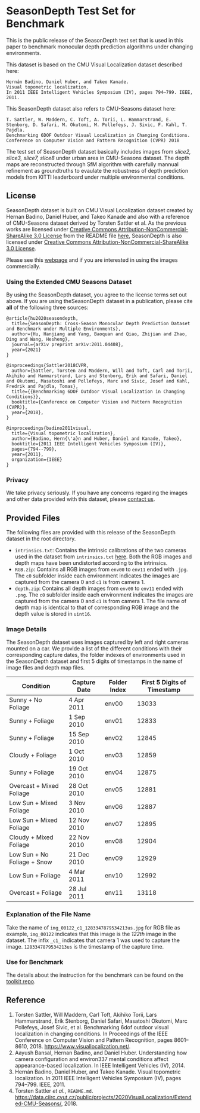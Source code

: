 # SeasonDepth Test Set for Benchmark

This is the public release of the SeasonDepth test set that is used in this paper to 
benchmark monocular depth prediction algorithms under changing environments.

This dataset is based on the CMU Visual Localization dataset described here:
```
Hernán Badino, Daniel Huber, and Takeo Kanade. 
Visual topometric localization. 
In 2011 IEEE Intelligent Vehicles Symposium (IV), pages 794–799. IEEE, 2011.
```
This SeasonDepth  dataset also refers to CMU-Seasons dataset here:
```
T. Sattler, W. Maddern, C. Toft, A. Torii, L. Hammarstrand, E. Stenborg, D. Safari, M. Okutomi, M. Pollefeys, J. Sivic, F. Kahl, T. Pajdla. 
Benchmarking 6DOF Outdoor Visual Localization in Changing Conditions. 
Conference on Computer Vision and Pattern Recognition (CVPR) 2018 
```

The test set of SeasonDepth dataset basically includes images from *slice2, slice3, slice7, slice8* under urban area in CMU-Seasons dataset. The depth maps are reconstructed through SfM algorithm with carefully mannual refinement as groundtruths to evaulate the robustness of depth prediction models from KITTI leaderboard under multiple environmental conditions.

## License
SeasonDepth dataset is built on CMU Visual Localization dataset created by 
Hernan Badino, Daniel Huber, and Takeo Kanade and also with a reference of CMU-Seasons dataset derived by Torsten Sattler et al.
As the previous works are licensed under 
[Creative Commons Attribution-NonCommercial-ShareAlike 3.0 License](https://creativecommons.org/licenses/by-nc-sa/3.0/) from the README file [here](https://data.ciirc.cvut.cz/public/projects/2020VisualLocalization/Extended-CMU-Seasons/), SeasonDepth is also licensed under [Creative Commons Attribution-NonCommercial-ShareAlike 3.0 License](https://creativecommons.org/licenses/by-nc-sa/3.0/).


Please see this [webpage](https://www.visuallocalization.net/) and  if you are
interested in using the images commercially.

### Using the Extended CMU Seasons Dataset
By using the SeasonDepth dataset, you agree to the license terms set out above.
If you are using theSeasonDepth dataset in a publication, please cite **all** of the
following three sources:
```
@article{hu2020seasondepth,
  title={SeasonDepth: Cross-Season Monocular Depth Prediction Dataset and Benchmark under Multiple Environments},
  author={Hu, Hanjiang and Yang, Baoquan and Qiao, Zhijian and Zhao, Ding and Wang, Hesheng},
  journal={arXiv preprint arXiv:2011.04408},
  year={2021}
}

@inproceedings{Sattler2018CVPR,
  author={Sattler, Torsten and Maddern, Will and Toft, Carl and Torii, Akihiko and Hammarstrand, Lars and Stenborg, Erik and Safari, Daniel and Okutomi, Masatoshi and Pollefeys, Marc and Sivic, Josef and Kahl, Fredrik and Pajdla, Tomas},
  title={{Benchmarking 6DOF Outdoor Visual Localization in Changing Conditions}},
  booktitle={Conference on Computer Vision and Pattern Recognition (CVPR)},
  year={2018},
}

@inproceedings{badino2011visual,
  title={Visual topometric localization},
  author={Badino, Hern{\'a}n and Huber, Daniel and Kanade, Takeo},
  booktitle={2011 IEEE Intelligent Vehicles Symposium (IV)},
  pages={794--799},
  year={2011},
  organization={IEEE}
}
```


### Privacy
We take privacy seriously. If you have any concerns regarding the images and other data
provided with this dataset, please [contact us](mailto:hanjianghu@cmu.edu).



## Provided Files
The following files are provided with this release of the SeasonDepth dataset in the root directory.
* `intrinsics.txt`: Contains the intrinsic calibrations of the two cameras used in the dataset from `intrinsics.txt` [here](https://data.ciirc.cvut.cz/public/projects/2020VisualLocalization/Extended-CMU-Seasons/). Both the RGB images and depth maps have been undistorted according to the intrinsics.
* `RGB.zip`: Contains all RGB images from `env00` to `env11` ended with `.jpg`. The `c0` subfolder inside each environment indicates the images are captured from the camera 0 and `c1` is from camera 1.
* `depth.zip`: Contains all depth images from `env00` to `env11` ended with `.png`. The `c0` subfolder inside each environment indicates the images are captured from the camera 0 and `c1` is from camera 1. The file name of depth map is identical to that of corresponding RGB image and the depth value is stored in `uint16`.

### Image Details
The SeasonDepth dataset uses images captured by left and right cameras mounted on a car. 
We provide a list of the 
different conditions with their corresponding capture dates, the folder indexes of environments used in the SeasonDepth dataset and first 5 digits of timestamps in the name of image files and depth map files.


Condition | Capture Date | Folder Index | First 5 Digits of Timestamp
------------|---------------- | ---------------| --------------- 
Sunny + No Foliage | 4 Apr 2011             | env00 | 13033
Sunny + Foliage | 1 Sep 2010                | env01 | 12833
Sunny + Foliage | 15 Sep 2010               | env02 | 12845
Cloudy + Foliage | 1 Oct 2010               | env03 | 12859
Sunny + Foliage | 19 Oct 2010               | env04 | 12875
Overcast + Mixed Foliage | 28 Oct 2010      | env05 | 12881
Low Sun + Mixed Foliage | 3 Nov 2010        | env06 | 12887
Low Sun + Mixed Foliage | 12 Nov 2010       | env07 | 12895
Cloudy + Mixed Foliage | 22 Nov 2010        | env08 | 12904
Low Sun + No Foliage + Snow | 21 Dec 2010   | env09 | 12929
Low Sun + Foliage | 4 Mar 2011              | env10 | 12992
Overcast + Foliage | 28 Jul 2011            | env11 | 13118

### Explanation of the File Name
Take the name of `img_00122_c1_1283347879534213us.jpg` for RGB file as example, `img_00122` indicates that this image is the *122th* image in the dataset. The infix `_c1_` indicates that camera 1 was used to capture the image. `1283347879534213us` is the timestamp of the capture time.

### Use for Benchmark
The details about the instruction for the benchmark can be found on the [toolkit repo](https://github.com/SeasonDepth/SeasonDepth).


## Reference
1. Torsten Sattler, Will Maddern, Carl Toft, Akihiko Torii, Lars Hammarstrand, Erik Stenborg, Daniel Safari, Masatoshi Okutomi, Marc Pollefeys, Josef Sivic, et al. Benchmarking 6dof outdoor visual localization in changing conditions. In Proceedings of the IEEE Conference on Computer Vision and Pattern Recognition, pages 8601–8610, 2018. https://www.visuallocalization.net/.
2. Aayush Bansal, Hernan Badino, and Daniel Huber. Understanding how camera configuration and environ337
mental conditions affect appearance-based localization. In IEEE Intelligent Vehicles (IV), 2014.
3. Hernán Badino, Daniel Huber, and Takeo Kanade. Visual topometric localization. In 2011 IEEE Intelligent Vehicles Symposium (IV), pages 794–799. IEEE, 2011.
4. Torsten Sattler *et al.*, `README.md`. https://data.ciirc.cvut.cz/public/projects/2020VisualLocalization/Extended-CMU-Seasons/, 2018.
